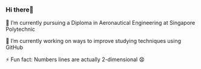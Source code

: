### Hi there👋
🌱 I’m currently pursuing a Diploma in Aeronautical Engineering at Singapore Polytechnic

🔭 I’m currently working on ways to improve studying techniques using GitHub

⚡ Fun fact: Numbers lines are actually 2-dimensional 😧


<!--
**Salman8932/Salman8932** is a ✨ _special_ ✨ repository because its `README.md` (this file) appears on your GitHub profile.

Here are some ideas to get you started:

- 🔭 I’m currently working on ...
- 🌱 I’m currently learning ...
- 👯 I’m looking to collaborate on ...
- 🤔 I’m looking for help with ...
- 💬 Ask me about ...
- 📫 How to reach me: ...
- 😄 Pronouns: ...
- ⚡ Fun fact: ...
-->
